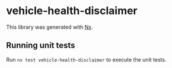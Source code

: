 # vehicle-health-disclaimer

This library was generated with [Nx](https://nx.dev).

## Running unit tests

Run `nx test vehicle-health-disclaimer` to execute the unit tests.
